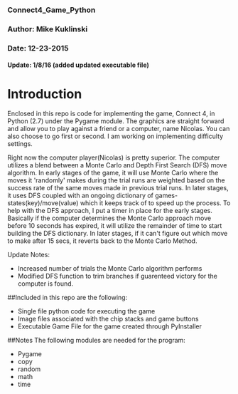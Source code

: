 ### Connect4_Game_Python
### Author: Mike Kuklinski
### Date: 12-23-2015 
#### Update: 1/8/16 (added updated executable file)

# Introduction

Enclosed in this repo is code for implementing the game, Connect 4, in Python (2.7) under the Pygame module.
The graphics are straight forward and allow you to play against a friend or a computer, name Nicolas.
You can also choose to go first or second. I am working on implementing difficulty settings. 

Right now the computer player(Nicolas) is pretty superior. The computer utilizes a blend between a Monte Carlo 
and Depth First Search (DFS) move algorithm. In early stages of the game, it will use Monte Carlo where the moves it 
'randomly' makes during the trial runs are weighted based on the success rate of the same moves made in previous trial runs. 
In later stages, it uses DFS coupled with an ongoing dictionary of games-states(key)/move(value) which it keeps track of to 
speed up the process. To help with the DFS approach, I put a timer in place for the early stages. Basically if the computer
determines the Monte Carlo approach move before 10 seconds has expired, it will utilize the remainder of time to start building the DFS dictionary.
In later stages, if it can't figure out which move to make after 15 secs, it reverts back to the Monte Carlo Method. 

Update Notes:
- Increased number of trials the Monte Carlo algorithm performs
- Modified DFS function to trim branches if guarenteed victory for the computer is found. 

##Included in this repo are the following:
- Single file python code for executing the game
- Image files associated with the chip stacks and game buttons
- Executable Game File for the game created through PyInstaller

##Notes 
The following modules are needed for the program:
- Pygame
- copy
- random
- math
- time